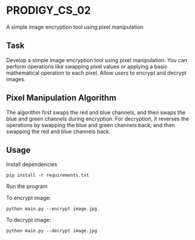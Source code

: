 # PRODIGY_CS_02
A simple image encryption tool using pixel manipulation
## Task
Develop a simple image encryption tool using pixel manipulation. You can perform operations like swapping pixel values or applying a basic mathematical operation to each pixel. Allow users to encrypt and decrypt images.
## Pixel Manipulation Algorithm
The algorithm first swaps the red and blue channels, and then swaps the blue and green channels during encryption. For decryption, it reverses the operations by swapping the blue and green channels back, and then swapping the red and blue channels back.

## Usage

Install dependencies

`pip install -r requirements.txt`


Run the program

To encrypt image:

`python main.py --encrypt image.jpg`

To decrypt image:

`python main.py --decrypt image.jpg`
